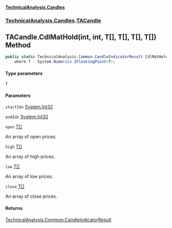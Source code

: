 #### [TechnicalAnalysis.Candles](TechnicalAnalysis.Candles.md 'TechnicalAnalysis.Candles')
### [TechnicalAnalysis.Candles](TechnicalAnalysis.Candles.md#TechnicalAnalysis.Candles 'TechnicalAnalysis.Candles').[TACandle](TACandle.md 'TechnicalAnalysis.Candles.TACandle')

## TACandle.CdlMatHold<T>(int, int, T[], T[], T[], T[]) Method

```csharp
public static TechnicalAnalysis.Common.CandleIndicatorResult CdlMatHold<T>(int startIdx, int endIdx, T[] open, T[] high, T[] low, T[] close)
    where T : System.Numerics.IFloatingPoint<T>;
```
#### Type parameters

<a name='TechnicalAnalysis.Candles.TACandle.CdlMatHold_T_(int,int,T[],T[],T[],T[]).T'></a>

`T`
#### Parameters

<a name='TechnicalAnalysis.Candles.TACandle.CdlMatHold_T_(int,int,T[],T[],T[],T[]).startIdx'></a>

`startIdx` [System.Int32](https://docs.microsoft.com/en-us/dotnet/api/System.Int32 'System.Int32')

<a name='TechnicalAnalysis.Candles.TACandle.CdlMatHold_T_(int,int,T[],T[],T[],T[]).endIdx'></a>

`endIdx` [System.Int32](https://docs.microsoft.com/en-us/dotnet/api/System.Int32 'System.Int32')

<a name='TechnicalAnalysis.Candles.TACandle.CdlMatHold_T_(int,int,T[],T[],T[],T[]).open'></a>

`open` [T](TACandle.CdlMatHold_T_(int,int,T[],T[],T[],T[]).md#TechnicalAnalysis.Candles.TACandle.CdlMatHold_T_(int,int,T[],T[],T[],T[]).T 'TechnicalAnalysis.Candles.TACandle.CdlMatHold<T>(int, int, T[], T[], T[], T[]).T')[[]](https://docs.microsoft.com/en-us/dotnet/api/System.Array 'System.Array')

An array of open prices.

<a name='TechnicalAnalysis.Candles.TACandle.CdlMatHold_T_(int,int,T[],T[],T[],T[]).high'></a>

`high` [T](TACandle.CdlMatHold_T_(int,int,T[],T[],T[],T[]).md#TechnicalAnalysis.Candles.TACandle.CdlMatHold_T_(int,int,T[],T[],T[],T[]).T 'TechnicalAnalysis.Candles.TACandle.CdlMatHold<T>(int, int, T[], T[], T[], T[]).T')[[]](https://docs.microsoft.com/en-us/dotnet/api/System.Array 'System.Array')

An array of high prices.

<a name='TechnicalAnalysis.Candles.TACandle.CdlMatHold_T_(int,int,T[],T[],T[],T[]).low'></a>

`low` [T](TACandle.CdlMatHold_T_(int,int,T[],T[],T[],T[]).md#TechnicalAnalysis.Candles.TACandle.CdlMatHold_T_(int,int,T[],T[],T[],T[]).T 'TechnicalAnalysis.Candles.TACandle.CdlMatHold<T>(int, int, T[], T[], T[], T[]).T')[[]](https://docs.microsoft.com/en-us/dotnet/api/System.Array 'System.Array')

An array of low prices.

<a name='TechnicalAnalysis.Candles.TACandle.CdlMatHold_T_(int,int,T[],T[],T[],T[]).close'></a>

`close` [T](TACandle.CdlMatHold_T_(int,int,T[],T[],T[],T[]).md#TechnicalAnalysis.Candles.TACandle.CdlMatHold_T_(int,int,T[],T[],T[],T[]).T 'TechnicalAnalysis.Candles.TACandle.CdlMatHold<T>(int, int, T[], T[], T[], T[]).T')[[]](https://docs.microsoft.com/en-us/dotnet/api/System.Array 'System.Array')

An array of close prices.

#### Returns
[TechnicalAnalysis.Common.CandleIndicatorResult](https://docs.microsoft.com/en-us/dotnet/api/TechnicalAnalysis.Common.CandleIndicatorResult 'TechnicalAnalysis.Common.CandleIndicatorResult')
